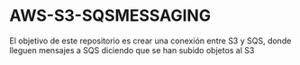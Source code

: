 # AWS-S3-SQSMESSAGING
El objetivo de este repositorio es crear una conexión entre S3 y SQS, donde lleguen mensajes a SQS diciendo que se han subido objetos al S3
